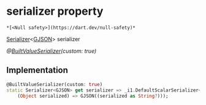


# serializer property




    *[<Null safety>](https://dart.dev/null-safety)*




[Serializer](https://pub.dev/documentation/built_value/8.1.4/serializer/Serializer-class.html)&lt;[GJSON](../../third_party_yonomi_graphql_schema___generated___schema.docs.schema.gql/GJSON-class.md)> serializer
  
_@[BuiltValueSerializer](https://pub.dev/documentation/built_value/8.1.4/built_value/BuiltValueSerializer-class.html)(custom: true)_






## Implementation

```dart
@BuiltValueSerializer(custom: true)
static Serializer<GJSON> get serializer => _i1.DefaultScalarSerializer<GJSON>(
    (Object serialized) => GJSON((serialized as String?)));
```








